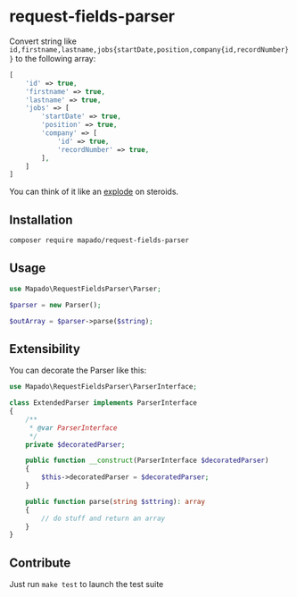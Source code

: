 # request-fields-parser

Convert string like `id,firstname,lastname,jobs{startDate,position,company{id,recordNumber}}` to the following array:
```php
[
    'id' => true,
    'firstname' => true,
    'lastname' => true,
    'jobs' => [
        'startDate' => true,
        'position' => true,
        'company' => [
            'id' => true,
            'recordNumber' => true,
        ],
    ]
]
```

You can think of it like an [explode](https://php.net/explode) on steroids.

## Installation

```sh
composer require mapado/request-fields-parser
```


## Usage

```php
use Mapado\RequestFieldsParser\Parser;

$parser = new Parser();

$outArray = $parser->parse($string);
```

## Extensibility

You can decorate the Parser like this:

```php
use Mapado\RequestFieldsParser\ParserInterface;

class ExtendedParser implements ParserInterface
{
    /**
     * @var ParserInterface
     */
    private $decoratedParser;

    public function __construct(ParserInterface $decoratedParser)
    {
        $this->decoratedParser = $decoratedParser;
    }

    public function parse(string $sttring): array
    {
        // do stuff and return an array
    }
}
```

## Contribute

Just run `make test` to launch the test suite
